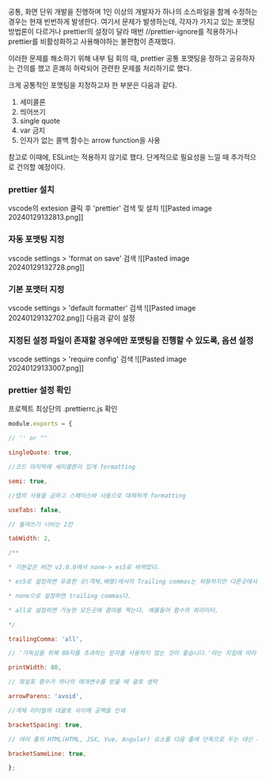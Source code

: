
공통, 화면 단위 개발을 진행하며 1인 이상의 개발자가 하나의 소스파일을 함께 수정하는 경우는 현재 빈번하게 발생한다.
여기서 문제가 발생하는데, 각자가 가지고 있는 포맷팅 방법론이 다르거나 prettier의 설정이 달라 매번 //prettier-ignore를 적용하거나 prettier를 비활성화하고 사용해야하는 불편함이 존재했다.

이러한 문제를 해소하기 위해 내부 팀 회의 때, prettier 공통 포맷팅을 정하고 공유하자는 건의를 했고 흔쾌히 허락되어 관련한 문제를 처리하기로 했다. 

크게 공통적인 포맷팅을 지정하고자 한 부분은 다음과 같다. 

1. 세미콜론
2. 띄어쓰기 
3. single quote 
4. var 금지 
5. 인자가 없는 콜백 함수는 arrow function을 사용 

참고로 이때에, ESLint는 적용하지 않기로 했다. 단계적으로 필요성을 느낄 때 추가적으로 건의할 예정이다. 



### prettier 설치 

vscode의 extesion 클릭 후 'prettier' 검색 및 설치 
![[Pasted image 20240129132813.png]]

### 자동 포맷팅 지정

vscode settings > 'format on save' 검색 
![[Pasted image 20240129132728.png]]

### 기본 포맷터 지정

vscode settings > 'default formatter' 검색 
![[Pasted image 20240129132702.png]]
다음과 같이 설정 

### 지정된 설정 파일이 존재할 경우에만 포맷팅을 진행할 수 있도록, 옵션 설정 

vscode settings > 'require config' 검색 
![[Pasted image 20240129133007.png]]

### prettier 설정 확인

프로젝트 최상단의 .prettierrc.js 확인

```js
module.exports = {

// '' or ""

singleQuote: true,

//코드 마지막에 세미콜른이 있게 formatting

semi: true,

//탭의 사용을 금하고 스페이스바 사용으로 대체하게 formatting

useTabs: false,

// 들여쓰기 너비는 2칸

tabWidth: 2,

/**

* 기본값은 버전 v2.0.0에서 none-> es5로 바뀌었다.

* es5로 설정하면 유효한 곳(객체,배열)에서의 Trailing commas는 허용하지만 다른곳에서는 허용하지 않는다. 타입스크립트의 함수 파라미터에는 허용되지 않는다.

* none으로 설정하면 trailing commas다.

* all로 설정하면 가능한 모든곳에 콤마를 찍는다. 예를들어 함수의 파라미터.

*/

trailingComma: 'all',

// '가독성을 위해 80자를 초과하는 문자를 사용하지 않는 것이 좋습니다.'라는 지침에 따라 80으로 지정. >> 코드 한줄이 maximum 80칸

printWidth: 80,

// 화살표 함수가 하나의 매개변수를 받을 때 괄호 생략

arrowParens: 'avoid',

//객체 리터럴의 대괄호 사이에 공백을 인쇄

bracketSpacing: true,

// 여러 줄의 HTML(HTML, JSX, Vue, Angular) 요소를 다음 줄에 단독으로 두는 대신 마지막 줄 끝에 넣음 (자체 닫는 요소에는 적용되지 않음).

bracketSameLine: true,

};
```
